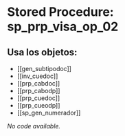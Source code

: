 # Stored Procedure: sp_prp_visa_op_02

## Usa los objetos:
- [[gen_subtipodoc]]
- [[inv_cuedoc]]
- [[prp_cabdoc]]
- [[prp_cabodp]]
- [[prp_cuedoc]]
- [[prp_cueodp]]
- [[sp_gen_numerador]]

*No code available.*
